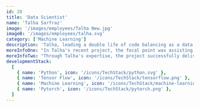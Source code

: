 ```yaml
---
id: 20
title: 'Data Scientist'
name: 'Talha Sarfraz'
image: '/images/employees/Talha New.jpg'
imageB: '/images/employees/talha.svg'
category: ['Machine Learning']
description: 'Talha, leading a double life of code balancing as a data scientist by day and chasing footballs under stadium lights by evening, embodies the essence of a Real Madrid-loving player. Fueled by a deep passion for harnessing the power of ML, he aspires to extract transformative insights from data, with a vision to innovate and elevate the healthcare landscape.'
moreInfoOne: "In Talha's recent project, the focal point was assisting angiography with Machine Learning to aid cardiologists in diagnosing the extent of coronary heart disease in patients. This innovative application targeted cardiologists, providing them with a valuable tool to enhance diagnostic accuracy. Talha's pivotal role in the project involved the development of a highly accurate ML model, achieving an impressive accuracy rate of 97%. This model was meticulously crafted using patient health records, showcasing Talha's proficiency in leveraging data for impactful healthcare solutions. The technologies employed in this project comprised Python for overall development, Pandas for data manipulation, and Flask for building a responsive and scalable web application."
moreInfoTwo: "Through Talha's expertise, the project successfully delivered a robust ML model that can significantly assist cardiologists in diagnosing and understanding the extent of coronary heart disease, ultimately improving patient care and outcomes."
developmentStack:
  [
    { name: 'Python', icon: '/icons/TechStack/python.svg' },
    { name: 'Tensor Flow', icon: '/icons/TechStack/tensorflow.png' },
    { name: 'Machine Learning', icon: '/icons/TechStack/machine-learning.png' },
    { name: 'Pytorch', icon: '/icons/TechStack/pytorch.png' },
  ]
---
```

